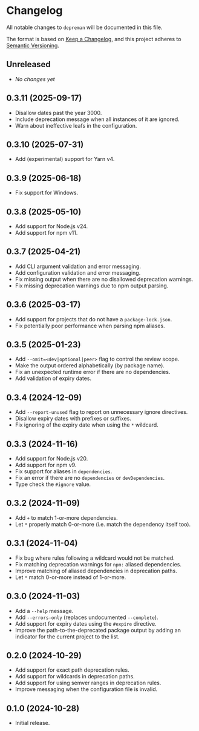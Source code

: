 <!-- SPDX-License-Identifier: CC0-1.0 -->

# Changelog

All notable changes to `depreman` will be documented in this file.

The format is based on [Keep a Changelog], and this project adheres to [Semantic
Versioning].

## Unreleased

- _No changes yet_

## 0.3.11 (2025-09-17)

- Disallow dates past the year 3000.
- Include deprecation message when all instances of it are ignored.
- Warn about ineffective leafs in the configuration.

## 0.3.10 (2025-07-31)

- Add (experimental) support for Yarn v4.

## 0.3.9 (2025-06-18)

- Fix support for Windows.

## 0.3.8 (2025-05-10)

- Add support for Node.js v24.
- Add support for npm v11.

## 0.3.7 (2025-04-21)

- Add CLI argument validation and error messaging.
- Add configuration validation and error messaging.
- Fix missing output when there are no disallowed deprecation warnings.
- Fix missing deprecation warnings due to npm output parsing.

## 0.3.6 (2025-03-17)

- Add support for projects that do not have a `package-lock.json`.
- Fix potentially poor performance when parsing npm aliases.

## 0.3.5 (2025-01-23)

- Add `--omit=<dev|optional|peer>` flag to control the review scope.
- Make the output ordered alphabetically (by package name).
- Fix an unexpected runtime error if there are no dependencies.
- Add validation of expiry dates.

## 0.3.4 (2024-12-09)

- Add `--report-unused` flag to report on unnecessary ignore directives.
- Disallow expiry dates with prefixes or suffixes.
- Fix ignoring of the expiry date when using the `*` wildcard.

## 0.3.3 (2024-11-16)

- Add support for Node.js v20.
- Add support for npm v9.
- Fix support for aliases in `dependencies`.
- Fix an error if there are no `dependencies` or `devDependencies`.
- Type check the `#ignore` value.

## 0.3.2 (2024-11-09)

- Add `+` to match 1-or-more dependencies.
- Let `*` properly match 0-or-more (i.e. match the dependency itself too).

## 0.3.1 (2024-11-04)

- Fix bug where rules following a wildcard would not be matched.
- Fix matching deprecation warnings for `npm:` aliased dependencies.
- Improve matching of aliased dependencies in deprecation paths.
- Let `*` match 0-or-more instead of 1-or-more.

## 0.3.0 (2024-11-03)

- Add a `--help` message.
- Add `--errors-only` (replaces undocumented `--complete`).
- Add support for expiry dates using the `#expire` directive.
- Improve the path-to-the-deprecated package output by adding an indicator for
  the current project to the list.

## 0.2.0 (2024-10-29)

- Add support for exact path deprecation rules.
- Add support for wildcards in deprecation paths.
- Add support for using semver ranges in deprecation rules.
- Improve messaging when the configuration file is invalid.

## 0.1.0 (2024-10-28)

- Initial release.

[keep a changelog]: https://keepachangelog.com/en/1.0.0/
[semantic versioning]: https://semver.org/spec/v2.0.0.html
